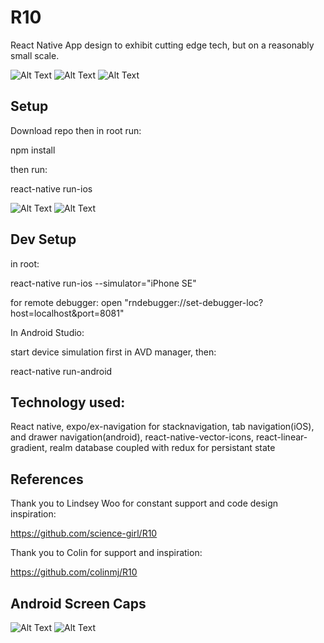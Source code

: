 # R10

React Native App design to exhibit cutting edge tech, but on a reasonably small scale.

![Alt Text](https://github.com/NCMoseley/R10/blob/master/js/assets/images/AboutScreen.gif)
![Alt Text](https://github.com/NCMoseley/R10/blob/master/js/assets/images/Schedule.gif)
![Alt Text](https://github.com/NCMoseley/R10/blob/master/js/assets/images/Session.gif)

## Setup

Download repo then in root run:

npm install

then run:

react-native run-ios

![Alt Text](https://github.com/NCMoseley/R10/blob/master/js/assets/images/Session2.gif)
![Alt Text](https://github.com/NCMoseley/R10/blob/master/js/assets/images/Faves.gif)

## Dev Setup

in root:

react-native run-ios --simulator="iPhone SE"

for remote debugger:
open "rndebugger://set-debugger-loc?host=localhost&port=8081"

In Android Studio:

start device simulation first in AVD manager, then:

react-native run-android

## Technology used:

React native, expo/ex-navigation for stacknavigation,
tab navigation(iOS), and drawer navigation(android), react-native-vector-icons,
react-linear-gradient, realm database coupled with redux for persistant state

## References

Thank you to Lindsey Woo for constant support and code design inspiration:

https://github.com/science-girl/R10

Thank you to Colin for support and inspiration:

https://github.com/colinmj/R10

## Android Screen Caps

![Alt Text](https://github.com/NCMoseley/R10/blob/master/js/assets/images/androidabout.gif)
![Alt Text](https://github.com/NCMoseley/R10/blob/master/js/assets/images/androidsession.gif)
